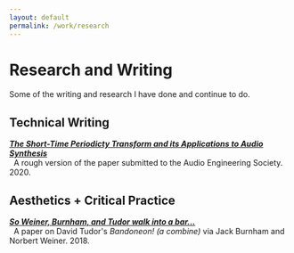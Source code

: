 ```yaml
---
layout: default
permalink: /work/research
---
```

# Research and Writing

Some of the writing and research I have done and continue to do.

<!-- [The Short-Time Periodicty Transform and its Applications to Audio Synthesis](./stpt) -->
## Technical Writing

[___The Short-Time Periodicty Transform and its Applications to Audio Synthesis___](./research/stpt) <br/>
&nbsp;&nbsp;A rough version of the paper submitted to the Audio Engineering Society. 2020.


<!-- [Improvements to Sethares and Staley's M-Best Algorithm and Fundamental Projection Formula](./ss_improvements) -->

## Aesthetics + Critical Practice

[___So Weiner, Burnham, and Tudor walk into a bar...___](./research/bandoneon) <br/>
&nbsp;&nbsp;A paper on David Tudor's _Bandoneon! (a combine)_ via Jack Burnham and Norbert Weiner. 2018.
